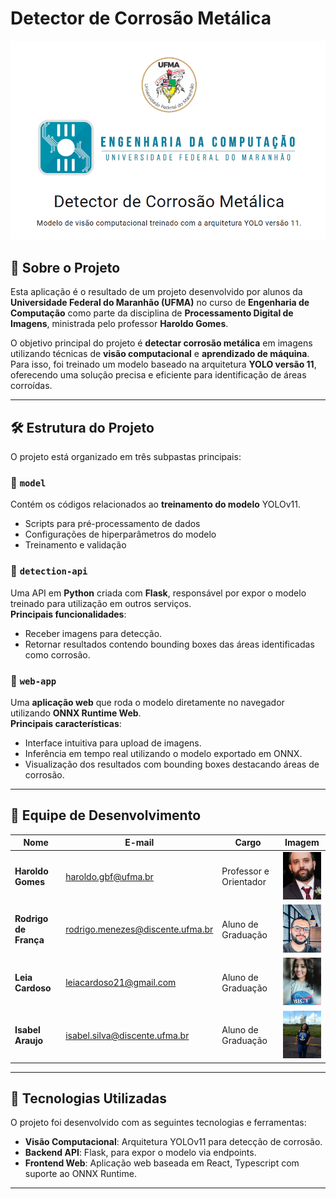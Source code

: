# Detector de Corrosão Metálica

<p align="center">
    <img src="./readme-assets/banner.png" alt="Banner">
</p>

## 📖 Sobre o Projeto

Esta aplicação é o resultado de um projeto desenvolvido por alunos da **Universidade Federal do Maranhão (UFMA)** no curso de **Engenharia de Computação** como parte da disciplina de **Processamento Digital de Imagens**, ministrada pelo professor **Haroldo Gomes**.

O objetivo principal do projeto é **detectar corrosão metálica** em imagens utilizando técnicas de **visão computacional** e **aprendizado de máquina**. Para isso, foi treinado um modelo baseado na arquitetura **YOLO versão 11**, oferecendo uma solução precisa e eficiente para identificação de áreas corroídas.

---

## 🛠️ Estrutura do Projeto

O projeto está organizado em três subpastas principais:

### 📁 `model`

Contém os códigos relacionados ao **treinamento do modelo** YOLOv11.

- Scripts para pré-processamento de dados
- Configurações de hiperparâmetros do modelo
- Treinamento e validação

### 📁 `detection-api`

Uma API em **Python** criada com **Flask**, responsável por expor o modelo treinado para utilização em outros serviços.  
**Principais funcionalidades**:

- Receber imagens para detecção.
- Retornar resultados contendo bounding boxes das áreas identificadas como corrosão.

### 📁 `web-app`

Uma **aplicação web** que roda o modelo diretamente no navegador utilizando **ONNX Runtime Web**.  
**Principais características**:

- Interface intuitiva para upload de imagens.
- Inferência em tempo real utilizando o modelo exportado em ONNX.
- Visualização dos resultados com bounding boxes destacando áreas de corrosão.

---

## 👥 Equipe de Desenvolvimento

| Nome                  | E-mail                           | Cargo                  | Imagem                                              |
| --------------------- | -------------------------------- | ---------------------- | --------------------------------------------------- |
| **Haroldo Gomes**     | haroldo.gbf@ufma.br              | Professor e Orientador | ![Haroldo](./web-app/public/img/haroldocracha.jpeg) |
| **Rodrigo de França** | rodrigo.menezes@discente.ufma.br | Aluno de Graduação     | ![Rodrigo](./web-app/public/img/rodrigo.jpeg)       |
| **Leia Cardoso**      | leiacardoso21@gmail.com          | Aluno de Graduação     | ![Leia](./web-app/public/img/leia.jpg)              |
| **Isabel Araujo**     | isabel.silva@discente.ufma.br    | Aluno de Graduação     | ![Isabel](./web-app/public/img/isabel.jpg)          |

---

## 🚀 Tecnologias Utilizadas

O projeto foi desenvolvido com as seguintes tecnologias e ferramentas:

- **Visão Computacional**: Arquitetura YOLOv11 para detecção de corrosão.
- **Backend API**: Flask, para expor o modelo via endpoints.
- **Frontend Web**: Aplicação web baseada em React, Typescript com suporte ao ONNX Runtime.

---
